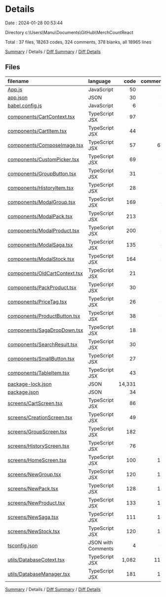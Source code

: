 # Details

Date : 2024-01-28 00:53:44

Directory c:\\Users\\Manu\\Documents\\GitHub\\MerchCountReact

Total : 37 files,  18263 codes, 324 comments, 378 blanks, all 18965 lines

[Summary](results.md) / Details / [Diff Summary](diff.md) / [Diff Details](diff-details.md)

## Files
| filename | language | code | comment | blank | total |
| :--- | :--- | ---: | ---: | ---: | ---: |
| [App.js](/App.js) | JavaScript | 50 | 0 | 6 | 56 |
| [app.json](/app.json) | JSON | 30 | 0 | 1 | 31 |
| [babel.config.js](/babel.config.js) | JavaScript | 6 | 0 | 1 | 7 |
| [components/CartContext.tsx](/components/CartContext.tsx) | TypeScript JSX | 97 | 5 | 17 | 119 |
| [components/CartItem.tsx](/components/CartItem.tsx) | TypeScript JSX | 44 | 1 | 4 | 49 |
| [components/ComposeImage.tsx](/components/ComposeImage.tsx) | TypeScript JSX | 57 | 60 | 7 | 124 |
| [components/CustomPicker.tsx](/components/CustomPicker.tsx) | TypeScript JSX | 69 | 0 | 4 | 73 |
| [components/GroupButton.tsx](/components/GroupButton.tsx) | TypeScript JSX | 31 | 0 | 5 | 36 |
| [components/HistoryItem.tsx](/components/HistoryItem.tsx) | TypeScript JSX | 28 | 1 | 4 | 33 |
| [components/ModalGroup.tsx](/components/ModalGroup.tsx) | TypeScript JSX | 169 | 4 | 10 | 183 |
| [components/ModalPack.tsx](/components/ModalPack.tsx) | TypeScript JSX | 213 | 5 | 16 | 234 |
| [components/ModalProduct.tsx](/components/ModalProduct.tsx) | TypeScript JSX | 200 | 4 | 12 | 216 |
| [components/ModalSaga.tsx](/components/ModalSaga.tsx) | TypeScript JSX | 135 | 4 | 10 | 149 |
| [components/ModalStock.tsx](/components/ModalStock.tsx) | TypeScript JSX | 164 | 4 | 10 | 178 |
| [components/OldCartContext.tsx](/components/OldCartContext.tsx) | TypeScript JSX | 21 | 0 | 5 | 26 |
| [components/PackProduct.tsx](/components/PackProduct.tsx) | TypeScript JSX | 30 | 1 | 4 | 35 |
| [components/PriceTag.tsx](/components/PriceTag.tsx) | TypeScript JSX | 26 | 0 | 2 | 28 |
| [components/ProductButton.tsx](/components/ProductButton.tsx) | TypeScript JSX | 38 | 0 | 3 | 41 |
| [components/SagaDropDown.tsx](/components/SagaDropDown.tsx) | TypeScript JSX | 18 | 0 | 4 | 22 |
| [components/SearchResult.tsx](/components/SearchResult.tsx) | TypeScript JSX | 30 | 1 | 4 | 35 |
| [components/SmallButton.tsx](/components/SmallButton.tsx) | TypeScript JSX | 27 | 0 | 6 | 33 |
| [components/TableItem.tsx](/components/TableItem.tsx) | TypeScript JSX | 43 | 1 | 4 | 48 |
| [package-lock.json](/package-lock.json) | JSON | 14,331 | 0 | 1 | 14,332 |
| [package.json](/package.json) | JSON | 34 | 0 | 1 | 35 |
| [screens/CartScreen.tsx](/screens/CartScreen.tsx) | TypeScript JSX | 86 | 2 | 4 | 92 |
| [screens/CreationScreen.tsx](/screens/CreationScreen.tsx) | TypeScript JSX | 49 | 3 | 4 | 56 |
| [screens/GroupScreen.tsx](/screens/GroupScreen.tsx) | TypeScript JSX | 182 | 9 | 17 | 208 |
| [screens/HistoryScreen.tsx](/screens/HistoryScreen.tsx) | TypeScript JSX | 76 | 3 | 7 | 86 |
| [screens/HomeScreen.tsx](/screens/HomeScreen.tsx) | TypeScript JSX | 100 | 16 | 11 | 127 |
| [screens/NewGroup.tsx](/screens/NewGroup.tsx) | TypeScript JSX | 120 | 14 | 14 | 148 |
| [screens/NewPack.tsx](/screens/NewPack.tsx) | TypeScript JSX | 128 | 14 | 14 | 156 |
| [screens/NewProduct.tsx](/screens/NewProduct.tsx) | TypeScript JSX | 133 | 17 | 15 | 165 |
| [screens/NewSaga.tsx](/screens/NewSaga.tsx) | TypeScript JSX | 111 | 14 | 17 | 142 |
| [screens/NewStock.tsx](/screens/NewStock.tsx) | TypeScript JSX | 120 | 14 | 15 | 149 |
| [tsconfig.json](/tsconfig.json) | JSON with Comments | 4 | 0 | 1 | 5 |
| [utils/DatabaseCotext.tsx](/utils/DatabaseCotext.tsx) | TypeScript JSX | 1,082 | 114 | 75 | 1,271 |
| [utils/DatabaseManager.tsx](/utils/DatabaseManager.tsx) | TypeScript JSX | 181 | 13 | 43 | 237 |

[Summary](results.md) / Details / [Diff Summary](diff.md) / [Diff Details](diff-details.md)